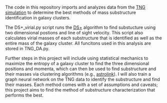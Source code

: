 The code in this repository imports and analyzes data from the [TNG simulation](https://www.tng-project.org/data/) to determine the best methods of mass substructure identification in galaxy clusters. 

The DS+_virial.py script runs the [DS+](https://github.com/josegit88/MilaDS) algorithm to find substucture using two dimensional postions and line of sight velocity. This script also calculates virial masses of each substructure that is identified as well as the entire mass of the galaxy cluster. All funcitons used in this analysis are stored in TNG_DA.py. 

Further steps in this project will include using statistical mechanics to maximize the entropy of a galaxy cluster to find the three dimensional positions and momenta, which can then be used to find substructure and their masses via clustering algorithms (e.g., [astrolink](https://github.com/william-h-oliver/astrolink)). I will also train a graph neural network on the TNG data to identify the substructure and find their masses. Each method comes with a set of assumptions and caveats; this project aims to find the method of substructure characterization that performs the best. 